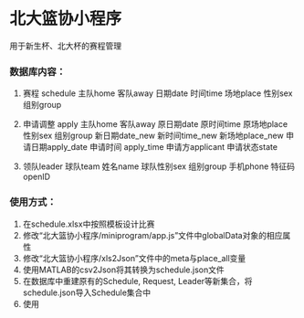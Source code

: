 # 北大篮协小程序

用于新生杯、北大杯的赛程管理

### 数据库内容：
1. 赛程 schedule
主队home 客队away 日期date 时间time 场地place 性别sex 组别group 

2. 申请调整 apply
主队home 客队away 原日期date 原时间time 原场地place 性别sex 组别group 新日期date_new 新时间time_new 新场地place_new 申请日期apply_date 申请时间 apply_time 申请方applicant 申请状态state

3. 领队leader
球队team 姓名name 球队性别sex 组别group 手机phone 特征码openID

### 使用方式：
1. 在schedule.xlsx中按照模板设计比赛
2. 修改“北大篮协小程序/miniprogram/app.js”文件中globalData对象的相应属性
3. 修改“北大篮协小程序/xls2Json”文件中的meta与place_all变量
4. 使用MATLAB的csv2Json将其转换为schedule.json文件
5. 在数据库中重建原有的Schedule, Request, Leader等新集合，将schedule.json导入Schedule集合中
6. 使用




 